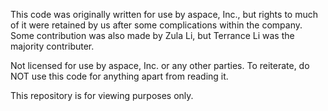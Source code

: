 This code was originally written for use by aspace, Inc., but rights to much of it were retained by us after some complications within the company. Some contribution was also made by Zula Li, but Terrance Li was the majority contributer.

Not licensed for use by aspace, Inc. or any other parties. To reiterate, do NOT use this code for anything apart from reading it.

This repository is for viewing purposes only.

